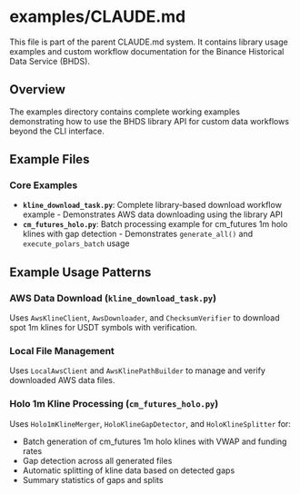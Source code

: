 # examples/CLAUDE.md

This file is part of the parent CLAUDE.md system. It contains library usage examples and custom workflow documentation for the Binance Historical Data Service (BHDS).

## Overview

The examples directory contains complete working examples demonstrating how to use the BHDS library API for custom data workflows beyond the CLI interface.

## Example Files

### Core Examples
- **`kline_download_task.py`**: Complete library-based download workflow example - Demonstrates AWS data downloading using the library API
- **`cm_futures_holo.py`**: Batch processing example for cm_futures 1m holo klines with gap detection - Demonstrates `generate_all()` and `execute_polars_batch` usage

## Example Usage Patterns

### AWS Data Download (`kline_download_task.py`)
Uses `AwsKlineClient`, `AwsDownloader`, and `ChecksumVerifier` to download spot 1m klines for USDT symbols with verification.

### Local File Management
Uses `LocalAwsClient` and `AwsKlinePathBuilder` to manage and verify downloaded AWS data files.

### Holo 1m Kline Processing (`cm_futures_holo.py`)
Uses `Holo1mKlineMerger`, `HoloKlineGapDetector`, and `HoloKlineSplitter` for:
- Batch generation of cm_futures 1m holo klines with VWAP and funding rates
- Gap detection across all generated files
- Automatic splitting of kline data based on detected gaps
- Summary statistics of gaps and splits
